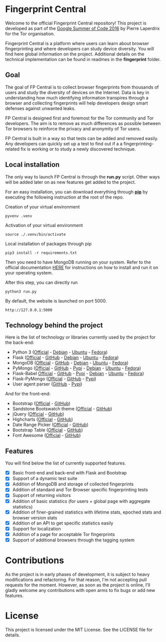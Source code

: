 # Fingerprint Central
Welcome to the official Fingerprint Central repository!
This project is developed as part of the
[Google Summer of Code 2016](https://summerofcode.withgoogle.com/projects/#5574889654190080)
by Pierre Laperdrix for the Tor organisation.

Fingerprint Central is a platform where users can learn about browser fingerprinting and
where developers can study device diversity.
You will find here global information on the project.
Additional details on the technical implementation can be found in readmes in the **fingerprint** folder.

## Goal
The goal of FP Central is to collect browser fingerprints from thousands of users and study
the diversity of devices on the Internet. Data is key in understanding how much identifying
information transpires through a browser and collecting fingerprints will help developers
design smart defenses against unwanted leaks.

FP Central is designed first and foremost for the Tor community and Tor developers.
The aim is to remove as much differences as possible between Tor browsers to reinforce the
privacy and anonymity of Tor users.

FP Central is built in a way so that tests can be added and removed easily.
Any developers can quickly set up a test to find out if a a fingerprinting-related fix
is working or to study a newly discovered technique.


## Local installation
The only way to launch FP Central is through the **run.py** script.
Other ways will be added later on as new features get added to the project.

For an easy installation, you can download everything through **[pip](https://packaging.python.org/en/latest/install_requirements_linux/#installing-pip-setuptools-wheel-with-linux-package-managers)**
by executing the following instruction at the root of the repo.

Creation of your virtual environment

    pyvenv .venv

Activation of your virtual environment
    
    source ./.venv/bin/activate

Local installation of packages through pip

    pip3 install -r requirements.txt


Then you need to have MongoDB running on your system.
Refer to the official documentation [HERE](https://docs.mongodb.com/manual/installation/)
for instructions on how to install and run it on your operating system.

After this step, you can directly run

    python3 run.py

By default, the website is launched on port 5000.

    http://127.0.0.1:5000

## Technology behind the project
Here is the list of technology or libraries currently used by the project for the back-end:
* Python 3 ([Official](https://www.python.org/) - [Debian](https://packages.debian.org/jessie/python3) - [Ubuntu](http://packages.ubuntu.com/xenial/python3) - [Fedora](https://apps.fedoraproject.org/packages/python3))
* Flask ([Official](http://flask.pocoo.org/) - [GitHub](https://github.com/pallets/flask) - [Debian](https://packages.debian.org/jessie/python3-flask) - [Ubuntu](http://packages.ubuntu.com/xenial/python3-flask) - [Fedora](https://apps.fedoraproject.org/packages/python3-flask))
* MongoDB ([Official](https://www.mongodb.com/) - [GitHub](https://github.com/mongodb/mongo) - [Debian](https://packages.debian.org/jessie/mongodb) - [Ubuntu](http://packages.ubuntu.com/xenial/mongodb) - [Fedora](https://apps.fedoraproject.org/packages/mongodb))
* PyMongo ([Official](https://api.mongodb.com/python/current/) - [GitHub](https://github.com/mongodb/mongo-python-driver) - [Pypi](https://pypi.python.org/pypi/pymongo) - [Debian](https://packages.debian.org/jessie/python3-pymongo) - [Ubuntu](http://packages.ubuntu.com/xenial/python3-pymongo) - [Fedora](https://apps.fedoraproject.org/packages/python3-pymongo))
* Flask-Babel [Official](https://pythonhosted.org/Flask-Babel/) - [GitHub](https://github.com/python-babel/flask-babel) - [Pypi](https://pypi.python.org/pypi/Flask-Babel) - [Debian](https://packages.debian.org/stretch/python3-flask-babel) - [Ubuntu](http://packages.ubuntu.com/xenial/python3-flask-babel) - [Fedora](https://apps.fedoraproject.org/packages/python-flask-babel))
* Flask-PyMongo ([Official](https://flask-pymongo.readthedocs.io/en/latest/) - [GitHub](https://github.com/dcrosta/flask-pymongo) - [Pypi](https://pypi.python.org/pypi/Flask-PyMongo))
* User agent parser ([GitHub](https://github.com/ua-parser) - [Pypi](https://pypi.python.org/pypi/ua-parser))

And for the front-end:
* Bootstrap ([Official](https://getbootstrap.com/) - [GitHub](https://github.com/twbs/bootstrap))
* Sandstone Bootswatch theme ([Official](https://bootswatch.com/) - [GitHub](https://github.com/thomaspark/bootswatch))
* jQuery ([Official](https://jquery.com/) - [GitHub](https://github.com/jquery/jquery))
* Highcharts ([Official](http://www.highcharts.com/) - [GitHub](https://github.com/highcharts/highcharts))
* Date Range Picker ([Official](http://www.daterangepicker.com/) - [GitHub](https://github.com/dangrossman/bootstrap-daterangepicker))
* Bootstrap Table ([Official](http://bootstrap-table.wenzhixin.net.cn/) - [GitHub](https://github.com/wenzhixin/bootstrap-table))
* Font Awesome ([Official](http://fontawesome.io/) - [GitHub](https://github.com/FortAwesome/Font-Awesome))

## Features
You will find below the list of currently supported features.

- [x] Basic front-end and back-end with Flask and Bootstrap
- [x] Support of a dynamic test suite
- [x] Addition of MongoDB and storage of collected fingerprints
- [x] Addition of standard and Tor Browser specific fingerprinting tests
- [x] Support of returning visitors
- [x] Addition of basic statistics (for users + global page with aggregate statistics)
- [x] Addition of finer-grained statistics with lifetime stats, epoched stats and browser version stats
- [x] Addition of an API to get specific statistics easily
- [x] Support for localization
- [x] Addition of a page for acceptable Tor fingerprints
- [x] Support of additional browsers through the tagging system

# Contributions
As the project is in early phases of development, it is subject to heavy modifications
and refactoring. For that reason, I'm not accepting pull requests for the moment.
However, as soon as the project is online, I'll gladly welcome any contributions with open arms
to fix bugs or add new features.

# License
This project is licensed under the MIT License. See the LICENSE file for details.
